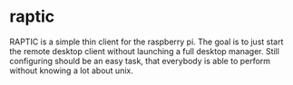 # raptic
RAPTIC is a simple thin client for the raspberry pi. The goal is to just start the remote desktop
client without launching a full desktop manager. Still configuring should be an easy task, that
everybody is able to perform without knowing a lot about unix.
